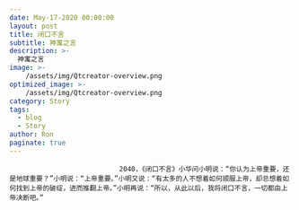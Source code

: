 ```yaml
---
date: May-17-2020 00:00:00
layout: post
title: 闭口不言
subtitle: 神寓之言
description: >-
  神寓之言
image: >-
    /assets/img/Qtcreator-overview.png
optimized_image: >-
    /assets/img/Qtcreator-overview.png
category: Story
tags:
  - blog
  - Story
author: Ron
paginate: true
---
```


							　　2040，《闭口不言》小华问小明说：“你认为上帝重要，还是地球重要？”小明说：“上帝重要。”小明又说：“有太多的人不想着如何顺服上帝，却总想着如何找到上帝的破绽，进而推翻上帝。”小明再说：“所以，从此以后，我将闭口不言，一切都由上帝决断吧。”
							
							
						